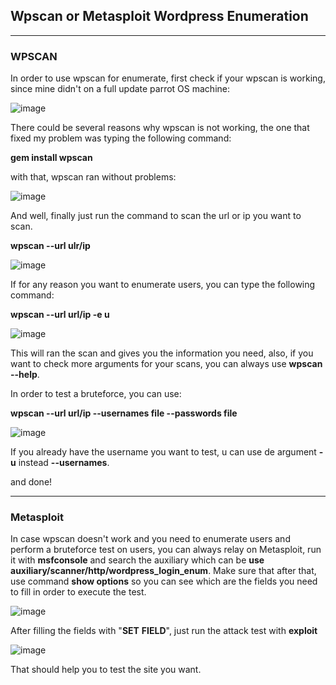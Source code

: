 ## Wpscan or Metasploit Wordpress Enumeration ##
------------------------

### WPSCAN ###

In order to use wpscan for enumerate, first check if your wpscan is working, since mine didn't on a full update parrot OS machine:

![image](https://github.com/ELRame/HackingTools/assets/82544416/0f606437-000a-4cb2-8ba3-dfde3e70e58e)

There could be several reasons why wpscan is not working, the one that fixed my problem was typing the following command:

**gem install wpscan**

with that, wpscan ran without problems:

![image](https://github.com/ELRame/HackingTools/assets/82544416/6bdb0487-7ff8-486c-9547-bab44fa5892e)

And well, finally just run the command to scan the url or ip you want to scan.

**wpscan --url ulr/ip**

![image](https://github.com/ELRame/HackingTools/assets/82544416/70c9ec51-597b-4c14-bc01-2180c629c630)

If for any reason you want to enumerate users, you can type the following command:

**wpscan --url url/ip -e u**

![image](https://github.com/ELRame/HackingTools/assets/82544416/f0288676-7ab5-46d4-943f-77216c557d94)

This will ran the scan and gives you the information you need, also, if you want to check more arguments for your scans, you can always use **wpscan --help**.

In order to test a bruteforce, you can use:

**wpscan --url url/ip --usernames file --passwords file**

![image](https://github.com/ELRame/HackingTools/assets/82544416/f1299a91-01df-4bc1-99e6-8164f22f2ae8)

If you already have the username you want to test, u can use de argument **-u** instead **--usernames**.

and done!

------------------------------------

### Metasploit ###

In case wpscan doesn't work and you need to enumerate users and perform a bruteforce test on users, you can always relay on Metasploit, run it with **msfconsole** and search the auxiliary which can be **use auxiliary/scanner/http/wordpress_login_enum**. Make sure that after that, use command **show options** so you can see which are the fields you need to fill in order to execute the test.

![image](https://github.com/ELRame/HackingTools/assets/82544416/35ddff21-73f3-4479-b4a1-96f3cca2413a)

After filling the fields with "**SET** **FIELD**", just run the attack test with **exploit**

![image](https://github.com/ELRame/HackingTools/assets/82544416/50ac8572-a2b4-40de-8707-9023e0f4f3d6)

That should help you to test the site you want.
